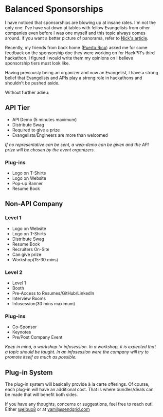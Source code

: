 # Balanced Sponsorships

I have noticed that sponsorships are blowing up at insane rates. I'm not the only one. I've have sat down
at tables with fellow Evangelists from other companies even before I was one myself and this topic always comes
around. If you want a better picture of panorama, refer to [Nick's article](http://sendgrid.com/blog/youre-pricing-evangelist/).

Recently, my friends from back home ([Puerto Rico](http://seepuertorico.com)) asked me for some feedback on the
sponsorship doc they were working on for HackPR's third hackathon. I figured I would write them my opinions on 
I believe sponsorship tiers must look like.

Having previously being an organizer and now an Evangelist, I have a strong belief that Evangelists and APIs
play a strong role in hackathons and shouldn't be pushed aside.

Without further adieu:

## API Tier
* API Demo (5 minutes maximum)
* Distribute Swag
* Required to give a prize
* Evangelists/Engineers are more than welcomed

*If no representative can be sent, a web-demo can be given and the API prize will be chosen by the event organizers.*

### Plug-ins
* Logo on T-Shirts
* Logo on Website
* Pop-up Banner
* Resume Book

## Non-API Company

### Level 1
* Logo on Website
* Logo on T-Shirts
* Distribute Swag
* Resume Book
* Recruiters On-Site
* Can give prize
* Workshop(15-30 mins)

### Level 2
* Level 1
* Booth
* Pre-Access to Resumes/GitHub/LinkedIn
* Interview Rooms
* Infosession(30 mins maximum)

### Plug-ins
* Co-Sponsor
* Keynotes
* Pre/Post Company Event

*Keep in mind, a workshop != infosession. In a workshop, it is expected that a topic should be taught. In an infosession were the company will try to promote itself as much as possible.*

## Plug-in System
The plug-in system will basically provide à la carte offerings. Of course, each plug-in will have an additional cost. That is where bundles/deals can be made that will benefit both sides.

If you have any thoughts, concerns or suggestions, feel free to reach out! Either [@elbuo8](https://twitter.com/elbuo8) or at [yamil@sendgrid.com](mailto:yamil@sendgrid.com?Subject=Sponsorhips)
